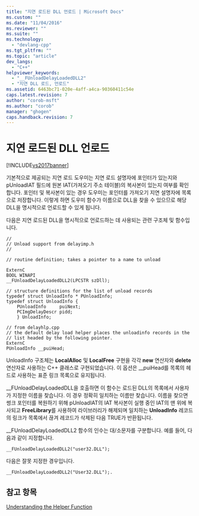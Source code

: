 ```yaml
---
title: "지연 로드된 DLL 언로드 | Microsoft Docs"
ms.custom: ""
ms.date: "11/04/2016"
ms.reviewer: ""
ms.suite: ""
ms.technology: 
  - "devlang-cpp"
ms.tgt_pltfrm: ""
ms.topic: "article"
dev_langs: 
  - "C++"
helpviewer_keywords: 
  - "__FUnloadDelayLoadedDLL2"
  - "지연 DLL 로드, 언로드"
ms.assetid: 6463bc71-020e-4aff-a4ca-90360411c54e
caps.latest.revision: 7
author: "corob-msft"
ms.author: "corob"
manager: "ghogen"
caps.handback.revision: 7
---
```

# 지연 로드된 DLL 언로드
[!INCLUDE[vs2017banner](../../assembler/inline/includes/vs2017banner.md)]

기본적으로 제공되는 지연 로드 도우미는 지연 로드 설명자에 포인터가 있는지와 pUnloadIAT 필드에 원본 IAT\(가져오기 주소 테이블\)의 복사본이 있는지 여부를 확인합니다.  포인터 및 복사본이 있는 경우 도우미는 포인터를 가져오기 지연 설명자에 목록으로 저장합니다.  이렇게 하면 도우미 함수가 이름으로 DLL을 찾을 수 있으므로 해당 DLL을 명시적으로 언로드할 수 있게 됩니다.  
  
 다음은 지연 로드된 DLL을 명시적으로 언로드하는 데 사용되는 관련 구조체 및 함수입니다.  
  
```  
//  
// Unload support from delayimp.h  
//  
  
// routine definition; takes a pointer to a name to unload  
  
ExternC  
BOOL WINAPI  
__FUnloadDelayLoadedDLL2(LPCSTR szDll);  
  
// structure definitions for the list of unload records  
typedef struct UnloadInfo * PUnloadInfo;  
typedef struct UnloadInfo {  
    PUnloadInfo     puiNext;  
    PCImgDelayDescr pidd;  
    } UnloadInfo;  
  
// from delayhlp.cpp  
// the default delay load helper places the unloadinfo records in the   
// list headed by the following pointer.  
ExternC  
PUnloadInfo __puiHead;  
```  
  
 UnloadInfo 구조체는 **LocalAlloc** 및 **LocalFree** 구현을 각각 **new** 연산자와 **delete** 연산자로 사용하는 C\+\+ 클래스로 구현되었습니다.  이 옵션은 \_\_puiHead를 목록의 헤드로 사용하는 표준 링크 목록으로 유지됩니다.  
  
 \_\_FUnloadDelayLoadedDLL을 호출하면 이 함수는 로드된 DLL의 목록에서 사용자가 지정한 이름을 찾습니다. 이 경우 정확히 일치하는 이름만 찾습니다.  이름을 찾으면 썽크 포인터를 복원하기 위해 pUnloadIAT의 IAT 복사본이 실행 중인 IAT의 맨 위에 복사되고 **FreeLibrary**를 사용하여 라이브러리가 해제되며 일치하는 **UnloadInfo** 레코드의 링크가 목록에서 끊겨 레코드가 삭제된 다음 TRUE가 반환됩니다.  
  
 \_\_FUnloadDelayLoadedDLL2 함수의 인수는 대\/소문자를 구분합니다.  예를 들어, 다음과 같이 지정합니다.  
  
```  
__FUnloadDelayLoadedDLL2("user32.DLL");  
```  
  
 다음은 잘못 지정한 경우입니다.  
  
```  
__FUnloadDelayLoadedDLL2("User32.DLL");.  
```  
  
## 참고 항목  
 [Understanding the Helper Function](http://msdn.microsoft.com/ko-kr/6279c12c-d908-4967-b0b3-cabfc3e91d3d)